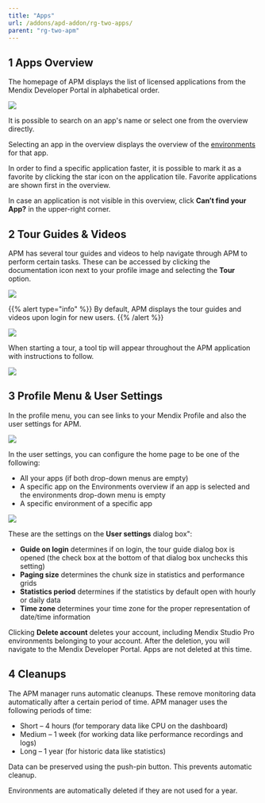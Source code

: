 ```yaml
---
title: "Apps"
url: /addons/apd-addon/rg-two-apps/
parent: "rg-two-apm"
---
```


## 1 Apps Overview

The homepage of APM displays the list of licensed applications from the Mendix Developer Portal in alphabetical order.

![](/attachments/addons/apd-addon/rg-apd/rg-two-apm/rg-two-apps/ProjectsDashboard.png)

It is possible to search on an app's name or select one from the overview directly.

Selecting an app in the overview displays the overview of the [environments](rg-two-environments) for that app.

In order to find a specific application faster, it is possible to mark it as a favorite by clicking the star icon on the application tile. Favorite applications are shown first in the overview.

In case an application is not visible in this overview, click **Can’t find your App?** in the upper-right corner.

## 2 Tour Guides & Videos

APM has several tour guides and videos to help navigate through APM to perform certain tasks. These can be accessed by clicking the documentation icon next to your profile image and selecting the **Tour** option.

![](/attachments/addons/apd-addon/rg-apd/rg-two-apm/rg-two-apps/Documentation.png)

{{% alert type="info" %}}
By default, APM displays the tour guides and videos upon login for new users.
{{% /alert %}}

![](/attachments/addons/apd-addon/rg-apd/rg-two-apm/rg-two-apps/Tour.png)

When starting a tour, a tool tip will appear throughout the APM application with instructions to follow.

![](/attachments/addons/apd-addon/rg-apd/rg-two-apm/rg-two-apps/TourStep.png)

## 3 Profile Menu & User Settings

In the profile menu, you can see links to your Mendix Profile and also the user settings for APM.

![](/attachments/addons/apd-addon/rg-apd/rg-two-apm/rg-two-apps/profile_menu.png)

In the user settings, you can configure the home page to be one of the following:

* All your apps (if both drop-down menus are empty)
* A specific app on the Environments overview if an app is selected and the environments drop-down menu is empty
* A specific environment of a specific app

![](/attachments/addons/apd-addon/rg-apd/rg-two-apm/rg-two-apps/user_settings.png)

These are the settings on the **User settings** dialog box":

* **Guide on login** determines if on login, the tour guide dialog box is opened (the check box at the bottom of that dialog box unchecks this setting)
* **Paging size** determines the chunk size in statistics and performance grids
* **Statistics period** determines if the statistics by default open with hourly or daily data
* **Time zone** determines your time zone for the proper representation of date/time information

Clicking **Delete account** deletes your account, including Mendix Studio Pro environments belonging to your account. After the deletion, you will navigate to the Mendix Developer Portal. Apps are not deleted at this time.

## 4 Cleanups

The APM manager runs automatic cleanups. These remove monitoring data automatically after a certain period of time. APM manager uses the following periods of time:

* Short – 4 hours (for temporary data like CPU on the dashboard)
* Medium – 1 week (for working data like performance recordings and logs)
* Long – 1 year (for historic data like statistics)

Data can be preserved using the push-pin button. This prevents automatic cleanup.

Environments are automatically deleted if they are not used for a year.

